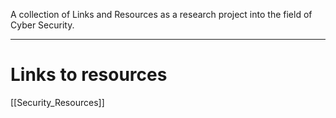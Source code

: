 
A collection of Links and Resources as a research project into the field of Cyber Security.

---
# Links to resources
[[Security_Resources]]